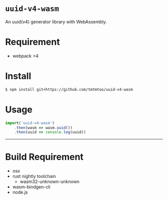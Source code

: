 # `uuid-v4-wasm`
An uuid(v4) generator library with WebAssembly.

# Requirement
- webpack >4

# Install
```sh
$ npm install git+https://github.com/tmtmtoo/uuid-v4-wasm
```

# Usage
```js
import('uuid-v4-wasm')
    .then(wasm => wasm.uuid())
    .then(uuid => console.log(uuid))
```

--- 

# Build Requirement
- osx
- rust nightly toolchain
    - wasm32-unknown-unknown
- wasm-bindgen-cli
- node.js